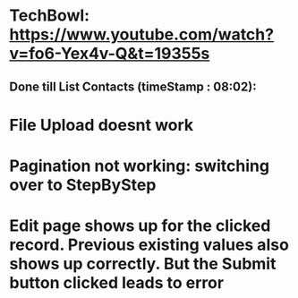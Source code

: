 # TechBowl: https://www.youtube.com/watch?v=fo6-Yex4v-Q&t=19355s

## Done till List Contacts (timeStamp : 08:02):

# File Upload doesnt work

# Pagination not working: switching over to StepByStep


# Edit page shows up for the clicked record. Previous existing values also shows up correctly. But the Submit button clicked leads to error